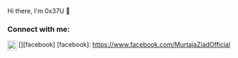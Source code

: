 Hi there, I'm 0x37U 👋
### Connect with me:
[<img align="left" alt="MurtajaZiad | Facebook" width="22px" src="https://cdn.jsdelivr.net/npm/simple-icons@v3/icons/facebook.svg" />][facebook]
[facebook]: https://www.facebook.com/MurtajaZiadOfficial
